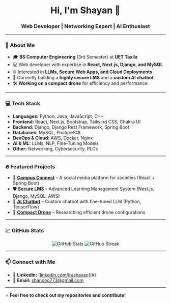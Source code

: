 <h1 align="center">Hi, I'm Shayan 👋</h1>  
<h3 align="center">Web Developer | Networking Expert | AI Enthusiast</h3>

---

### 🚀 About Me  
- 🎓 **BS Computer Engineering** (3rd Semester) at **UET Taxila**  
- 💻 Web developer with expertise in **React, Next.js, Django, and MySQL**  
- 🌐 Interested in **LLMs, Secure Web Apps, and Cloud Deployments**  
- 🎯 Currently building a **highly secure LMS** and a **custom AI chatbot**  
- 🛠️ **Working on a compact drone** for efficiency and performance  

---

### 💻 Tech Stack  
- **Languages:** Python, Java, JavaScript, C++  
- **Frontend:** React, Next.js, Bootstrap, Tailwind CSS, Chakra UI  
- **Backend:** Django, Django Rest Framework, Spring Boot  
- **Databases:** MySQL, PostgreSQL  
- **DevOps & Cloud:** AWS, Docker, Nginx  
- **AI & ML:** LLMs, NLP, Fine-Tuning Models  
- **Other:** Networking, Cybersecurity, PLCs  

---

### 🔥 Featured Projects  
- 🏫 **[Campus Connect](#)** – A social media platform for societies (React + Spring Boot)  
- 🛡️ **[Secure LMS](#)** – Advanced Learning Management System (Next.js, Django, MySQL, AWS)  
- 🤖 **[AI Chatbot](#)** – Custom chatbot with fine-tuned LLM (Python, TensorFlow)  
- 🚁 **[Compact Drone](#)** – Researching efficient drone configurations  

---

### 📈 GitHub Stats  
<p align="center">
  <img src="https://github-readme-stats.vercel.app/api?username=shanooo773&show_icons=true&theme=radical" alt="GitHub Stats" />
  <img src="https://github-readme-streak-stats.herokuapp.com/?user=shanooo773&theme=radical" alt="GitHub Streak" />
</p>

---

### 📫 Connect with Me  
- 💼 **LinkedIn:** [[linkedin.com/in/shayan](https://www.linkedin.com/in/shayan-humayun-7a8097326/)](#)  
- 📧 **Email:** shanooo773@gmail.com  

---

⭐ **Feel free to check out my repositories and contribute!**  
